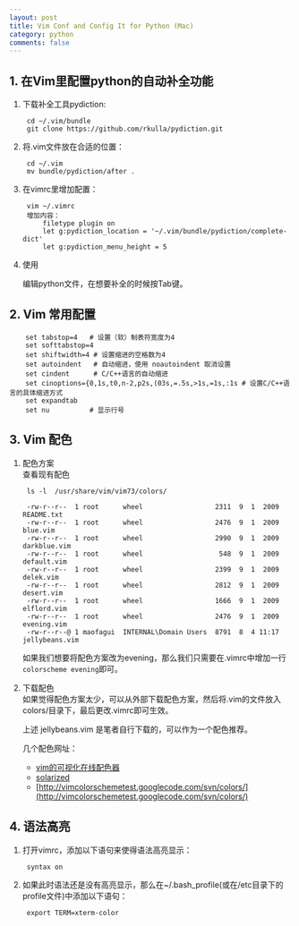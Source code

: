 ```yaml
---
layout: post
title: Vim Conf and Config It for Python (Mac)
category: python
comments: false
---
```

## 1. 在Vim里配置python的自动补全功能

1. 下载补全工具pydiction:

        cd ~/.vim/bundle 
        git clone https://github.com/rkulla/pydiction.git 

2. 将.vim文件放在合适的位置：
    
        cd ~/.vim
        mv bundle/pydiction/after .

3. 在vimrc里增加配置：
        
        vim ~/.vimrc
        增加内容：
            filetype plugin on 
            let g:pydiction_location = '~/.vim/bundle/pydiction/complete-dict'
            let g:pydiction_menu_height = 5

4. 使用

    编辑python文件，在想要补全的时候按Tab键。

## 2. Vim 常用配置

        set tabstop=4   # 设置（软）制表符宽度为4
        set softtabstop=4
        set shiftwidth=4 # 设置缩进的空格数为4
        set autoindent   # 自动缩进，使用 noautoindent 取消设置
        set cindent      # C/C++语言的自动缩进
        set cinoptions={0,1s,t0,n-2,p2s,(03s,=.5s,>1s,=1s,:1s # 设置C/C++语言的具体缩进方式
        set expandtab
        set nu          # 显示行号

## 3. Vim 配色

1. 配色方案  
    查看现有配色

        ls -l  /usr/share/vim/vim73/colors/

        -rw-r--r--  1 root      wheel                  2311  9  1  2009 README.txt
        -rw-r--r--  1 root      wheel                  2476  9  1  2009 blue.vim
        -rw-r--r--  1 root      wheel                  2990  9  1  2009 darkblue.vim
        -rw-r--r--  1 root      wheel                   548  9  1  2009 default.vim
        -rw-r--r--  1 root      wheel                  2399  9  1  2009 delek.vim
        -rw-r--r--  1 root      wheel                  2812  9  1  2009 desert.vim
        -rw-r--r--  1 root      wheel                  1666  9  1  2009 elflord.vim
        -rw-r--r--  1 root      wheel                  2476  9  1  2009 evening.vim
        -rw-r--r--@ 1 maofagui  INTERNAL\Domain Users  8791  8  4 11:17 jellybeans.vim

    如果我们想要将配色方案改为evening，那么我们只需要在.vimrc中增加一行```colorscheme evening```即可。

2. 下载配色  
    如果觉得配色方案太少，可以从外部下载配色方案，然后将.vim的文件放入colors/目录下，最后更改.vimrc即可生效。

    上述 jellybeans.vim 是笔者自行下载的，可以作为一个配色推荐。

    几个配色网址：

    + [vim的可视化在线配色器](http://bytefluent.com/vivify/)
    + [solarized](http://ethanschoonover.com/solarized)
    + [http://vimcolorschemetest.googlecode.com/svn/colors/](http://vimcolorschemetest.googlecode.com/svn/colors/)

## 4. 语法高亮

1. 打开vimrc，添加以下语句来使得语法高亮显示：

        syntax on

2. 如果此时语法还是没有高亮显示，那么在~/.bash_profile(或在/etc目录下的profile文件)中添加以下语句：

        export TERM=xterm-color


